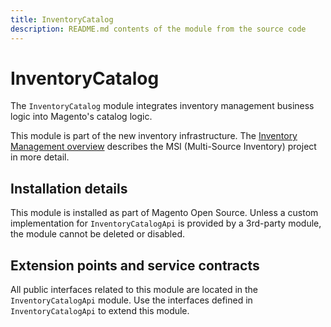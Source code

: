 ```yaml
---
title: InventoryCatalog
description: README.md contents of the module from the source code
---
```


# InventoryCatalog

The `InventoryCatalog` module integrates inventory management business logic into Magento's catalog logic.

This module is part of the new inventory infrastructure. The
[Inventory Management overview](https://devdocs.magento.com/guides/v2.4/inventory/index.html)
describes the MSI (Multi-Source Inventory) project in more detail.

## Installation details

This module is installed as part of Magento Open Source. Unless a custom implementation for `InventoryCatalogApi`
is provided by a 3rd-party module, the module cannot be deleted or disabled.

## Extension points and service contracts

All public interfaces related to this module are located in the `InventoryCatalogApi` module.
Use the interfaces defined in `InventoryCatalogApi` to extend this module.
